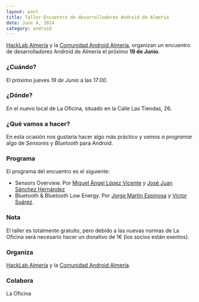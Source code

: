 ```yaml
---
layout: post
title: Taller-Encuentro de desarrolladores Android de Almería
date: June 4, 2014
category: android
---
```


[HackLab Almería](http://hacklabalmeria.net) y la [Comunidad Android Almería](https://plus.google.com/u/0/communities/105420979515011141876), organizan un encuentro de desarrolladores Android de Almería el próximo **19 de Junio**.

### ¿Cuándo?
El próximo jueves *19 de Junio* a las *17:00*. 

### ¿Dónde?
En el nuevo local de La Oficina, situado en la Calle Las Tiendas, 26.

### ¿Qué vamos a hacer?
En esta ocasión nos gustaría hacer algo más práctico y *vamos a programar* algo de *Sensores* y *Bluetooth* para Android.

### Programa
El programa del encuentro es el siguiente:

- Sensors Overview. 
  Por [Miguel Ángel López Vicente](https://twitter.com/MiguelAngel_LV) y [José Juan Sánchez Hernández](http://twitter.com/josejuansanchez)
- Bluetooth & Bluetooth Low Energy. 
  Por [Jorge Martín Espinosa](https://twitter.com/arasthel92) y [Víctor Suárez](http://twitter.com/zerasul).

### Nota
El taller es totalmente gratuito, pero debido a las nuevas normas de La Oficina será necesario hacer un donativo de 1€ (los socios están exentos).

### Organiza 
[HackLab Almería](http://hacklabalmeria.net) y la [Comunidad Android Almería](https://plus.google.com/u/0/communities/105420979515011141876).

### Colabora 
La Oficina
